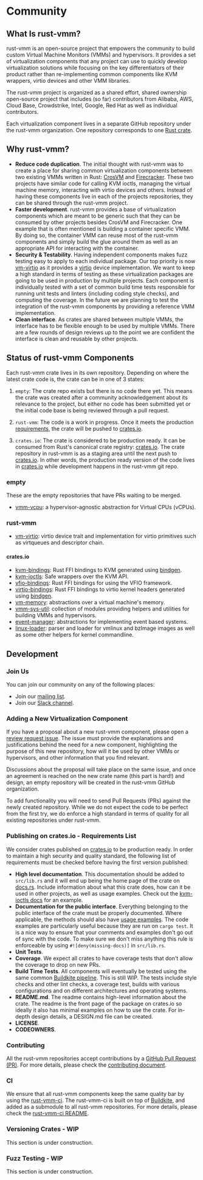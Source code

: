 # Community

## What Is rust-vmm?

rust-vmm is an open-source project that empowers the community to build custom
Virtual Machine Monitors (VMMs) and hypervisors. It provides a set of
virtualization components that any project can use to quickly develop
virtualization solutions while focusing on the key differentiators of their
product rather than re-implementing common components like KVM wrappers, virtio
devices and other VMM libraries.

The rust-vmm project is organized as a shared effort, shared ownership
open-source project that includes (so far) contributors from Alibaba, AWS,
Cloud Base, Crowdstrike, Intel, Google, Red Hat as well as individual
contributors.

Each virtualization component lives in a separate GitHub repository under the
rust-vmm organization. One repository corresponds to one
[Rust crate](https://doc.rust-lang.org/stable/book/ch07-01-packages-and-crates.html).

## Why rust-vmm?

- **Reduce code duplication**. The initial thought with rust-vmm was to create
  a place for sharing common virtualization components between two existing
  VMMs written in Rust:
  [CrosVM](https://chromium.googlesource.com/chromiumos/platform/crosvm/) and
  [Firecracker](https://github.com/firecracker-microvm/firecracker/). These
  two projects have similar code for calling KVM ioctls, managing the
  virtual machine memory, interacting with virtio devices and others. Instead
  of having these components live in each of the projects repositories, they
  can be shared through the rust-vmm project.
- **Faster development**. rust-vmm provides a base of virtualization components
  which are meant to be generic such that they can be consumed by other
  projects besides CrosVM and Firecracker. One example that is often mentioned
  is building a container specific VMM. By doing so, the container VMM can
  reuse most of the rust-vmm components and simply build the glue around them
  as well as an appropriate API for interacting with the container.
- **Security & Testability**. Having independent components makes fuzz testing
  easy to apply to each individual package. Our top priority is now
  [vm-virtio](https://github.com/rust-vmm/vm-virtio) as it provides a
  [virtio](https://www.oasis-open.org/committees/tc_home.php?wg_abbrev=virtio)
  device implementation. We want to keep a high standard in terms of testing
  as these virtualization packages are going to be used in production by
  multiple projects. Each component is individually tested with a set of
  common build time tests responsible for running unit tests and linters
  (including coding style checks), and computing the coverage. In the future
  we are planning to test the integration of the rust-vmm components by
  providing a reference VMM implementation.
- **Clean interface**. As crates are shared between multiple VMMs, the interface has to be
  flexible enough to be used by multiple VMMs. There are a few rounds of design
  reviews up to the point we are confident the interface is clean and reusable
  by other projects.

## Status of rust-vmm Components

Each rust-vmm crate lives in its own repository. Depending on where the
latest crate code is, the crate can be in one of 3 states:

1. `empty`: The crate repo exists but there is no code there yet. This
   means the crate was created after a community acknowledgement about its
   relevance to the project, but either no code has been submitted yet or
   the initial code base is being reviewed through a pull request.

1. `rust-vmm`: The code is a work in progress. Once it meets the production
   [requirements](#publishing-on-cratesio---requirements-list), the crate
   will be pushed to [crates.io](https://crates.io).

1. `crates.io`: The crate is considered to be production ready. It can be
   consumed from Rust's canonical crate registry:
   [crates.io](https://crates.io). The crate repository in rust-vmm
   is as a staging area until the next push to [crates.io](https://crates.io).
   In other words, the production ready version of the code lives in
   [crates.io](https://crates.io) while development happens in the rust-vmm
   git repo.

### empty

These are the empty repositories that have PRs waiting to be merged.

- [vmm-vcpu](https://github.com/rust-vmm/vmm-vcpu/): a hypervisor-agnostic
  abstraction for Virtual CPUs (vCPUs).

### rust-vmm

- [vm-virtio](https://github.com/rust-vmm/vm-virtio/): virtio device trait and
  implementation for virtio primitives such as virtqueues and descriptor chain.

#### crates.io

- [kvm-bindings](https://crates.io/crates/kvm-bindings): Rust FFI bindings
  to KVM generated using [bindgen](https://crates.io/crates/bindgen).
- [kvm-ioctls](https://crates.io/crates/kvm-ioctls): Safe wrappers over the
  KVM API.
- [vfio-bindings](https://github.com/rust-vmm/vfio-bindings): Rust FFI
  bindings for using the VFIO framework.
- [virtio-bindings](https://github.com/rust-vmm/virtio-bindings): Rust FFI
  bindings to virtio kernel headers generated using
  [bindgen](https://crates.io/crates/bindgen).
- [vm-memory](https://github.com/rust-vmm/vm-memory): abstractions over a
  virtual machine's memory.
- [vmm-sys-util](https://github.com/rust-vmm/vmm-sys-util/): collection of
  modules providing helpers and utilities for building VMMs and hypervisors.
- [event-manager](https://github.com/rust-vmm/event-manager): abstractions
  for implementing event based systems.
- [linux-loader](https://github.com/rust-vmm/linux-loader): parser and loader
  for vmlinux and bzImage images as well as some other helpers for kernel
  commandline.

## Development

### Join Us

You can join our community on any of the following places:

* Join our
  [mailing list](http://lists.opendev.org/cgi-bin/mailman/listinfo/rust-vmm).
* Join our
  [Slack channel](https://join.slack.com/t/rust-vmm/shared_invite/enQtODAxMzA2ODIyMTc2LWRhYjIwZmQ0YzUxODJlMTRhZWU2ZDBjYmJiNzBmOWVmYjg4MjY5YWRjYjM0YzQ5YzgyMTBmYzNlMjMzYmZlODU).

### Adding a New Virtualization Component

If you have a proposal about a new rust-vmm component, please open a
[review request issue](https://github.com/rust-vmm/community/issues/new?assignees=&labels=&template=new-crate-request.md&title=Crate+Addition+Request).
The issue must provide the explanations and justifications behind the need for
a new component, highlighting the purpose of this new repository, how will it
be used by other VMMs or hypervisors, and other information that you find
relevant.

Discussions about the proposal will take place on the same issue, and once an
agreement is reached on the new crate name (this part is hard!) and design,
an empty repository will be created in the rust-vmm GitHub organization.

To add functionality you will need to send Pull Requests (PRs) against the
newly created repository. While we do not expect the code to be perfect from
the first try, we do enforce a high standard in terms of quality for all
existing repositories under rust-vmm.

### Publishing on crates.io - Requirements List

We consider crates published on [crates.io](https://crates.io) to be production
ready. In order to maintain a high security and quality standard, the following
list of requirements must be checked before having the first version published:

- **High level documentation**. This documentation should be added
  to `src/lib.rs` and it will end up being the home page of the crate on
  [docs.rs](https://docs.rs/). Include information about what this crate does,
  how can it be used in other projects, as well as usage examples. Check out
  the [kvm-ioctls docs](https://docs.rs/kvm-ioctls/0.1.0/kvm_ioctls/) for an
  example.
- **Documentation for the public interface**. Everything belonging to the
  public interface of the crate must be properly documented. Where applicable,
  the methods should also have
  [usage examples](https://doc.rust-lang.org/book/ch14-02-publishing-to-crates-io.html#making-useful-documentation-comments).
  The code examples are particularly useful because they are run on
  `cargo test`. It is a nice way to ensure that your comments and examples
  don't go out of sync with the code. To make sure we don't miss anything this
  rule is enforceable by using `#![deny(missing-docs)]` in `src/lib.rs`.
- **Unit Tests**.
- **Coverage**. We expect all crates to have coverage tests that don't allow
  the coverage to drop on new PRs.
- **Build Time Tests**. All components will eventually be tested using the
  same common [Buildkite pipeline](https://buildkite.com/docs/pipelines). This
  is still WIP. The tests include style checks and other lint checks, a
  coverage test, builds with various configurations and on different
  architectures and operating systems.
- **README.md**. The readme contains high-level information about the crate.
  The readme is the front page of the package on crates.io so ideally it also
  has minimal examples on how to use the crate.
  For in-depth design details, a DESIGN.md file can be created.
- **LICENSE**.
- **CODEOWNERS**.

### Contributing

All the rust-vmm repositories accept contributions by a
[GitHub Pull Request (PR)](https://help.github.com/articles/using-pull-requests/).
For more details, please check the [contributing document](CONTRIBUTING.md).

### CI

We ensure that all rust-vmm components keep the same quality bar by using the
[rust-vmm-ci](https://github.com/rust-vmm/rust-vmm-ci/). The rust-vmm-ci is
built on top of [Buildkite](http://buildkite.com/), and added as a submodule
to all rust-vmm repositories. For more details, please check the [rust-vmm-ci
README](https://github.com/rust-vmm/rust-vmm-ci/).

### Versioning Crates - WIP

This section is under construction.

### Fuzz Testing - WIP

This section is under construction.
